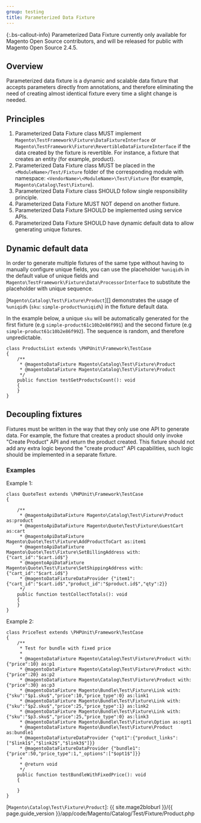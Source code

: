 ```yaml
---
group: testing
title: Parameterized Data Fixture
---
```


{:.bs-callout-info}
Parameterized Data Fixture currently only available for Magento Open Source contributors, and will be released for public with Magento Open Source 2.4.5.

## Overview

Parameterized data fixture is a dynamic and scalable data fixture that accepts parameters directly from annotations, and therefore eliminating the need of creating almost identical fixture every time a slight change is needed.

## Principles

1. Parameterized Data Fixture class MUST implement `Magento\TestFramework\Fixture\DataFixtureInterface` or  `Magento\TestFramework\Fixture\RevertibleDataFixtureInterface` if the data created by the fixture is revertible. For instance, a fixture that creates an entity (for example, product).
1. Parameterized Data Fixture class MUST be placed in the `<ModuleName>/Test/Fixture` folder of the corresponding module with namespace: `<VendorName>\<ModuleName>\Test\Fixture` (for example, `Magento\Catalog\Test\Fixture`).
1. Parameterized Data Fixture class SHOULD follow single responsibility principle.
1. Parameterized Data Fixture MUST NOT depend on another fixture.
1. Parameterized Data Fixture SHOULD be implemented using service APIs.
1. Parameterized Data Fixture SHOULD have dynamic default data to allow generating unique fixtures.

## Dynamic default data

In order to generate multiple fixtures of the same type without having to manually configure unique fields, you can use the placeholder `%uniqid%` in the default value of unique fields and `Magento\TestFramework\Fixture\Data\ProcessorInterface` to substitute the placeholder with unique sequence.

[`Magento\Catalog\Test\Fixture\Product`][] demonstrates the usage of `%uniqid%` (`sku`: `simple-product%uniqid%`) in the fixture default data.

In the example below, a unique `sku` will be automatically generated for the first fixture (e.g `simple-product61c10b2e86f991`) and the second fixture (e.g `simple-product61c10b2e86f992`). The sequence is random, and therefore unpredictable.

```php?start_inline=1
class ProductsList extends \PHPUnit\Framework\TestCase
{
    /**
     * @magentoDataFixture Magento\Catalog\Test\Fixture\Product
     * @magentoDataFixture Magento\Catalog\Test\Fixture\Product
     */
    public function testGetProductsCount(): void
    {
    }
}
```

## Decoupling fixtures

Fixtures must be written in the way that they only use one API to generate data. For example, the fixture that creates
a product should only invoke "Create Product" API and return the product created. This fixture should not add any extra
logic beyond the "create product" API capabilities, such logic should be implemented in a separate fixture.

### Examples

Example 1:

```php?start_inline=1
class QuoteTest extends \PHPUnit\Framework\TestCase
{

    /**
     * @magentoApiDataFixture Magento\Catalog\Test\Fixture\Product as:product
     * @magentoApiDataFixture Magento\Quote\Test\Fixture\GuestCart as:cart
     * @magentoApiDataFixture Magento\Quote\Test\Fixture\AddProductToCart as:item1
     * @magentoApiDataFixture Magento\Quote\Test\Fixture\SetBillingAddress with:{"cart_id":"$cart.id$"}
     * @magentoApiDataFixture Magento\Quote\Test\Fixture\SetShippingAddress with:{"cart_id":"$cart.id$"}
     * @magentoDataFixtureDataProvider {"item1":{"cart_id":"$cart.id$","product_id":"$product.id$","qty":2}}
     */
    public function testCollectTotals(): void
    {
    }
}
```

Example 2:

```php?start_inline=1
class PriceTest extends \PHPUnit\Framework\TestCase
{
    /**
     * Test for bundle with fixed price
     *
     * @magentoDataFixture Magento\Catalog\Test\Fixture\Product with:{"price":10} as:p1
     * @magentoDataFixture Magento\Catalog\Test\Fixture\Product with:{"price":20} as:p2
     * @magentoDataFixture Magento\Catalog\Test\Fixture\Product with:{"price":30} as:p3
     * @magentoDataFixture Magento\Bundle\Test\Fixture\Link with:{"sku":"$p1.sku$","price":10,"price_type":0} as:link1
     * @magentoDataFixture Magento\Bundle\Test\Fixture\Link with:{"sku":"$p2.sku$","price":25,"price_type":1} as:link2
     * @magentoDataFixture Magento\Bundle\Test\Fixture\Link with:{"sku":"$p3.sku$","price":25,"price_type":0} as:link3
     * @magentoDataFixture Magento\Bundle\Test\Fixture\Option as:opt1
     * @magentoDataFixture Magento\Bundle\Test\Fixture\Product as:bundle1
     * @magentoDataFixtureDataProvider {"opt1":{"product_links":["$link1$","$link2$","$link3$"]}}
     * @magentoDataFixtureDataProvider {"bundle1":{"price":50,"price_type":1,"_options":["$opt1$"]}}
     *
     * @return void
     */
    public function testBundleWithFixedPrice(): void
    {

    }
}
```

<!-- Link definitions -->

[`Magento\Catalog\Test\Fixture\Product`]: {{ site.mage2bloburl }}/{{ page.guide_version }}/app/code/Magento/Catalog/Test/Fixture/Product.php